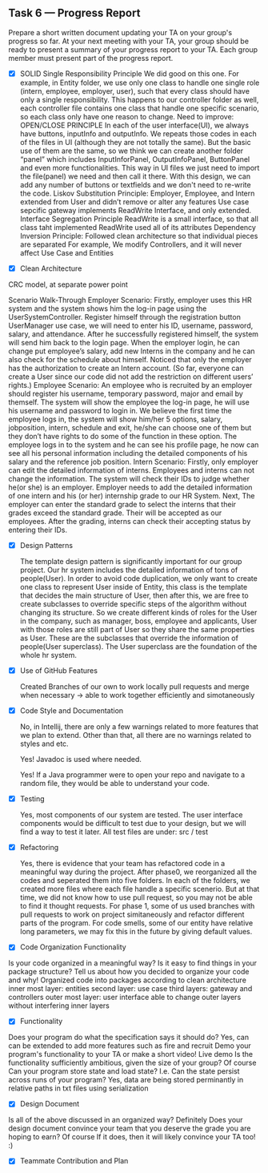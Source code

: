 ## Task 6 — Progress Report

Prepare a short written document updating your TA on your group's progress so far. At your next meeting with your TA, your group should be ready to present a summary of your progress report to your TA. Each group member must present part of the progress report.

- [x] SOLID
Single Responsibility Principle
  We did good on this one. For example, in Entity folder, we use only one class to handle one single role (intern, employee, employer, user), such that every class should have only a single responsibility. This happens to our controller folder as well, each controller file contains one class that handle one specific scenario, so each class only have one reason to change.
Need to improve: OPEN/CLOSE PRINCIPLE
  In each of the user interface(UI), we always have buttons, inputInfo and outputInfo. We repeats those codes in each of the files in UI (although they are not totally the same). But the basic use of them are the same, so we think we can create another folder “panel” which includes InputInforPanel, OutputInfoPanel, ButtonPanel and even more functionalities. This way in UI files we just need to import the file(panel) we need and then call it there. With this design,  we can add any number of buttons or textfields and we don't need to re-write the code.
Liskov Substitution Principle:
  Employer, Employee, and Intern extended from User and didn’t remove or alter any features
  Use case sepcific gateway implements ReadWrite Interface, and only extended.
Interface Segregation Principle
  ReadWrite is a small interface, so that all class taht implemented ReadWrite used all of its attributes
Dependency Inversion Principle:
  Followed clean architecture so that individual pieces are separated
  For example, We modify Controllers, and it will never affect Use Case and Entities





- [x] Clean Architecture

CRC model, at separate power point

Scenario Walk-Through
Employer Scenario:
Firstly, employer uses this HR system and the system shows him the log-in page using the UserSystemController.
Register himself through the registration button UserManager use case, we will need to enter his ID, username, password, salary, and attendance.
After he successfully registered himself, the system will send him back to the login page.
When the employer login, he can change put employee’s salary, add new Interns in the company and he can also check for the schedule about himself.
Noticed that only the employer has the authorization to create an Intern account. (So far, everyone can create a User since our code did not add the restriction on different users’ rights.)
Employee Scenario:
An employee who is recruited by an employer should register his username, temporary password, major and email by themself. The system will show the employee the log-in page, he will use his username and password to login in.
We believe the first time the employee logs in, the system will show him/her 5 options, salary, jobposition, intern, schedule and exit, he/she can choose one of them but they don’t have rights to do some of the function in these option.
The employee logs in to the system and he can see his profile page, he now can see all his personal information including the detailed components of his salary and the reference job position.
Intern Scenario:
Firstly,  only employer can edit the detailed information of interns. Employees and interns can not change the information. The system will check their IDs to judge whether he(or she) is an employer.
Employer needs to add the detailed information of one intern and his (or her) internship grade to our HR System.
Next, The employer can enter the standard grade to select the interns that their grades exceed the standard grade. Their will be accepted as our employees.
After the grading, interns can check their accepting status by entering their IDs.




- [x] Design Patterns

  The template design pattern is significantly important for our group project. Our hr system includes the detailed information of tons of people(User). In order to avoid code duplication, we only want to create one class to represent User inside of Entity,  this class is the template that decides the main structure of User, then after this, we are free to create subclasses to override specific steps of the algorithm without changing its structure. So we create different kinds of roles for the User in the company, such as manager, boss, employee and applicants, User with those roles are still part of User so they share the same properties as User. These are the subclasses that override the information of people(User superclass). The User superclass are the foundation of the whole hr system.



- [x] Use of GitHub Features

  Created Branches of our own to work locally
  pull requests and merge when necessary
  → able to work together efficiently and simotaneously


- [x] Code Style and Documentation

  No, in Intellij, there are only a few warnings related to more features that we plan to extend. Other than that, all there are no warnings related to styles and etc.

  Yes! Javadoc is used where needed.

  Yes! If a Java programmer were to open your repo and navigate to a random file, they would be able to understand your code.


- [x] Testing

  Yes, most components of our system are tested. The user interface components would be difficult to test due to your design, but we will find a way to test it later.
  All test files are under:  src / test


- [x] Refactoring

  Yes, there is evidence that your team has refactored code in a meaningful way during the project.
  After phase0, we reorganized all the codes and seperated them into five folders. In each of the folders, we created more files where each file handle a specific scenerio. But at that time, we did not know how to use pull request, so you may not be able to find it thought requests.
  For phase 1, some of us used branches with pull requests to work on project simitaneously and refactor different parts of the program.
  For code smells, some of our entity have relative long parameters, we may fix this in the future by giving default values.




- [x] Code Organization Functionality

Is your code organized in a meaningful way? Is it easy to find things in your package structure? Tell us about how you decided to organize your code and why!
  Organized code into packages according to clean architecture
  inner most layer: entities
  second layer: use case
  third layers: gateway and controllers
  outer most layer: user interface
able to change outer layers without interfering inner layers



- [x] Functionality

Does your program do what the specification says it should do?
  Yes, can can be extended to add more features such as fire and recruit
Demo your program's functionality to your TA or make a short video!
  Live demo
Is the functionality sufficiently ambitious, given the size of your group?
  Of course
Can your program store state and load state? I.e. Can the state persist across runs of your program?
  Yes, data are being stored perminantly in relative paths in txt files using serialization


- [x] Design Document

Is all of the above discussed in an organized way?
  Definitely
Does your design document convince your team that you deserve the grade you are hoping to earn?
  Of course
If it does, then it will likely convince your TA too!
  :)


- [x] Teammate Contribution and Plan